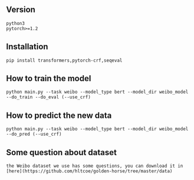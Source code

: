 ## Version
    python3
    pytorch>=1.2
## Installation
    pip install transformers,pytorch-crf,seqeval
## How to train the model
    python main.py --task weibo --model_type bert --model_dir weibo_model --do_train --do_eval (--use_crf)
## How to predict the new data
    python main.py --task weibo --model_type bert --model_dir weibo_model --do_pred (--use_crf)
## Some question about dataset
    the Weibo dataset we use has some questions, you can download it in [here](https://github.com/hltcoe/golden-horse/tree/master/data)
